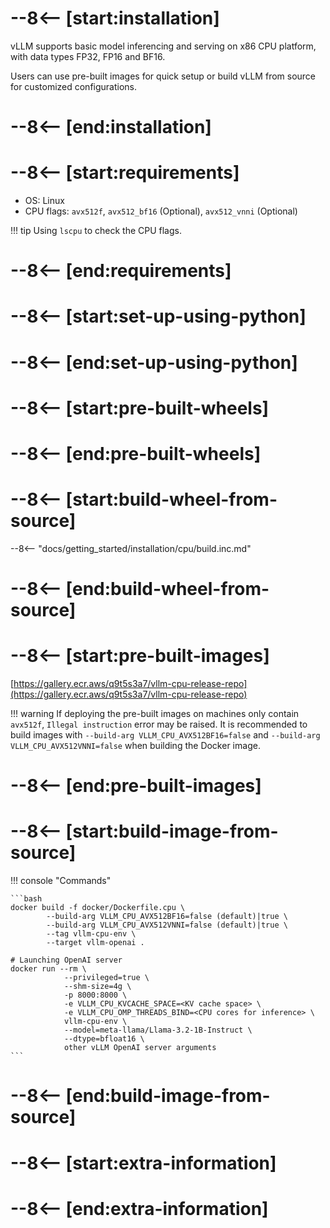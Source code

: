 # --8<-- [start:installation]

vLLM supports basic model inferencing and serving on x86 CPU platform, with data types FP32, FP16 and BF16.

Users can use pre-built images for quick setup or build vLLM from source for customized configurations.

# --8<-- [end:installation]
# --8<-- [start:requirements]

- OS: Linux
- CPU flags: `avx512f`, `avx512_bf16` (Optional), `avx512_vnni` (Optional)

!!! tip
    Using `lscpu` to check the CPU flags.

# --8<-- [end:requirements]
# --8<-- [start:set-up-using-python]

# --8<-- [end:set-up-using-python]
# --8<-- [start:pre-built-wheels]

# --8<-- [end:pre-built-wheels]
# --8<-- [start:build-wheel-from-source]

--8<-- "docs/getting_started/installation/cpu/build.inc.md"

# --8<-- [end:build-wheel-from-source]
# --8<-- [start:pre-built-images]

[https://gallery.ecr.aws/q9t5s3a7/vllm-cpu-release-repo](https://gallery.ecr.aws/q9t5s3a7/vllm-cpu-release-repo)

!!! warning
If deploying the pre-built images on machines only contain `avx512f`, `Illegal instruction` error may be raised. It is recommended to build images with `--build-arg VLLM_CPU_AVX512BF16=false` and `--build-arg VLLM_CPU_AVX512VNNI=false` when building the Docker image.

# --8<-- [end:pre-built-images]
# --8<-- [start:build-image-from-source]

!!! console "Commands"

    ```bash
    docker build -f docker/Dockerfile.cpu \
            --build-arg VLLM_CPU_AVX512BF16=false (default)|true \
            --build-arg VLLM_CPU_AVX512VNNI=false (default)|true \
            --tag vllm-cpu-env \
            --target vllm-openai .

    # Launching OpenAI server
    docker run --rm \
                --privileged=true \
                --shm-size=4g \
                -p 8000:8000 \
                -e VLLM_CPU_KVCACHE_SPACE=<KV cache space> \
                -e VLLM_CPU_OMP_THREADS_BIND=<CPU cores for inference> \
                vllm-cpu-env \
                --model=meta-llama/Llama-3.2-1B-Instruct \
                --dtype=bfloat16 \
                other vLLM OpenAI server arguments
    ```

# --8<-- [end:build-image-from-source]
# --8<-- [start:extra-information]
# --8<-- [end:extra-information]
